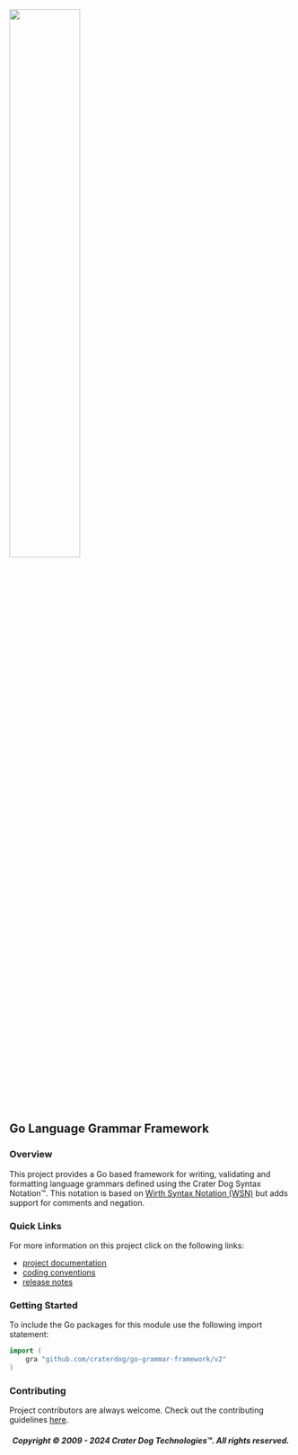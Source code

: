 <img src="https://craterdog.com/images/CraterDog.png" width="50%">

## Go Language Grammar Framework

### Overview
This project provides a Go based framework for writing, validating and formatting
language grammars defined using the Crater Dog Syntax Notation™.  This notation
is based on
[Wirth Syntax Notation (WSN)](https://en.wikipedia.org/wiki/Wirth_syntax_notation)
but adds support for comments and negation.

### Quick Links
For more information on this project click on the following links:
 * [project documentation](https://github.com/craterdog/go-grammar-framework/wiki)
 * [coding conventions](https://github.com/craterdog/go-package-framework/wiki)
 * [release notes](https://github.com/craterdog/go-grammar-framework/wiki/releases)

### Getting Started
To include the Go packages for this module use the following import statement:
```go
import (
	gra "github.com/craterdog/go-grammar-framework/v2"
)
```

### Contributing
Project contributors are always welcome. Check out the contributing guidelines
[here](https://github.com/craterdog/go-grammar-framework/blob/main/.github/CONTRIBUTING.md).

<H5 align="center"> Copyright © 2009 - 2024  Crater Dog Technologies™. All rights reserved. </H5>
